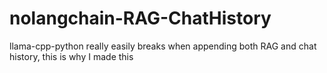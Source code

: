 # nolangchain-RAG-ChatHistory
 llama-cpp-python really easily breaks when appending both RAG and chat history, this is why I made this
